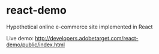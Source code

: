 # react-demo
Hypothetical online e-commerce site implemented in React

Live demo: http://developers.adobetarget.com/react-demo/public/index.html